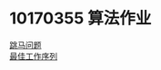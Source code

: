 # 10170355 算法作业
[跳马问题](https://github.com/2bhuanleduo/2bhuanleduo.github.io/blob/master/public/jumpHorse.html)  
[最佳工作序列](https://github.com/2bhuanleduo/2bhuanleduo.github.io/blob/master/public/bestWorkList.html)  
